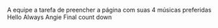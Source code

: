 A equipe a tarefa de preencher a página com suas 4 músicas preferidas
Hello
Always
Angie
Final count down
